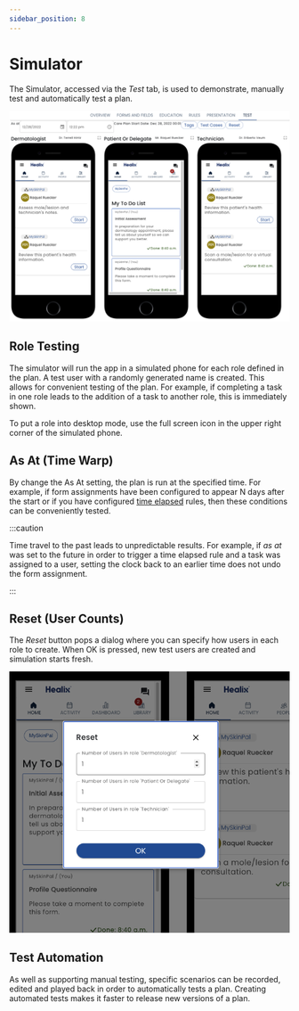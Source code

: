 ```yaml
---
sidebar_position: 8
---
```


# Simulator

The Simulator, accessed via the *Test* tab, is used to demonstrate, manually test and automatically test a plan.

![Simulator](img/simulator.png)

## Role Testing

The simulator will run the app in a simulated phone for each role defined in the plan.  A test user with a randomly generated name is created. This allows for convenient testing of the plan.  For example, if completing a task in one role leads to the addition of a task to another role, this is immediately shown.

To put a role into desktop mode, use the full screen icon in the upper right corner of the simulated phone.

## As At (Time Warp)

By change the As At setting, the plan is run at the specified time.  For example, if form assignments have been configured to appear N days after the start or if you have configured [time elapsed](/creating-plans/rules/when-to-evaluate) rules, then these conditions can be conveniently tested.

:::caution

Time travel to the past leads to unpredictable results.  For example, if *as at* was set to the future in order to trigger a time elapsed rule and a task was assigned to a user, setting the clock back to an earlier time does not undo the form assignment.

:::

## Reset (User Counts)

The *Reset* button pops a dialog where you can specify how users in each role to create.  When OK is pressed, new test users are created and simulation starts fresh.

![Reset](img/reset.png)

## Test Automation

As well as supporting manual testing, specific scenarios can be recorded, edited and played back in order to automatically tests a plan.  Creating automated tests makes it faster to release new versions of a plan.

